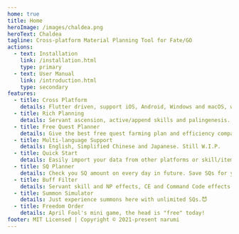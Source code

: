 ```yaml
---
home: true
title: Home
heroImage: /images/chaldea.png
heroText: Chaldea
tagline: Cross-platform Material Planning Tool for Fate/GO
actions:
  - text: Installation
    link: /installation.html
    type: primary
  - text: User Manual
    link: /introduction.html
    type: secondary
features:
  - title: Cross Platform
    details: Flutter driven, support iOS, Android, Windows and macOS, with multi-device synchronization. Plan your chaldea everywhere.
  - title: Rich Planning
    details: Servant ascension, active/append skills and palingenesis. Limit events, main story, exchange tickets and more to explore.
  - title: Free Quest Planner
    details: Give the best free quest farming plan and efficiency comparison according to your material demands and master mission targets.
  - title: Multi-language Support
    details: English, Simplified Chinese and Japanese. Still W.I.P.
  - title: Quick Start
    details: Easily import your data from other platforms or skill/item screenshots.
  - title: SQ Planner
    details: Check you SQ amount on every day in future. Save SQs for your love.
  - title: Buff Filter
    details: Servant skill and NP effects, CE and Command Code effects filter.
  - title: Summon Simulator
    details: Just experience summons here with unlimited SQs.😈 
  - title: Freedom Order
    details: April Fool's mini game, the head is "free" today!
footer: MIT Licensed | Copyright © 2021-present narumi
---
```

